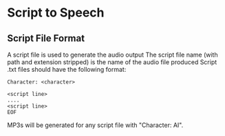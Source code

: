 # Script to Speech

## Script File Format

A script file is used to generate the audio output
The script file name (with path and extension stripped) is the name of the audio file produced
Script .txt files should have the following format:

    Character: <character>
    
    <script line>
    ....
    <script line>
    EOF

MP3s will be generated for any script file with "Character: AI".

